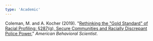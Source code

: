 ```yaml
---
type: 'Academic'
---
```

Coleman, M. and A. Kocher (2019). "[Rethinking the "Gold Standard" of Racial Profiling: §287(g), Secure Communities and Racially Discrepant Police Power.](https://www.austinkocher.com/s/American-Behavioral-Scientist-2019-Coleman.pdf)" *American Behavioral Scientist*.
